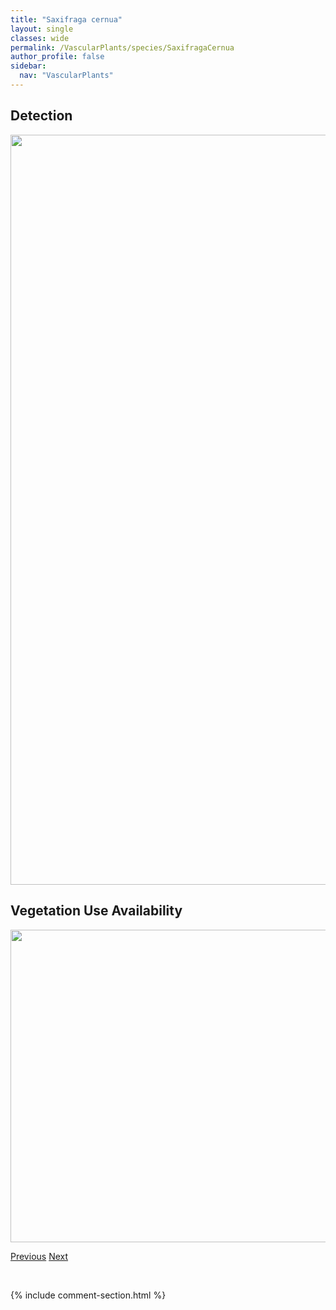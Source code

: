 ```yaml
---
title: "Saxifraga cernua"
layout: single
classes: wide
permalink: /VascularPlants/species/SaxifragaCernua
author_profile: false
sidebar:
  nav: "VascularPlants"
---
```


<h2>Detection</h2>

<a href="https://drive.google.com/uc?export=view&id=1Lj6Ukp9naK5wcX8W4WMcrvGCcQb7J0T1">
<img src="https://drive.google.com/uc?export=view&id=1Lj6Ukp9naK5wcX8W4WMcrvGCcQb7J0T1" height = "1200" width = "800">
</a>


<h2>Vegetation Use Availability</h2>

<a href="https://drive.google.com/uc?export=view&id=1ipGAzWVeE1cZmKENtB78WHr6jrMIAR30">
<img src="https://drive.google.com/uc?export=view&id=1ipGAzWVeE1cZmKENtB78WHr6jrMIAR30" height = "500" width = "1000">
</a>


<a href="/DevelopmentWebsite/VascularPlants/species/SaxifragaAustromontana" class="pagination--pager" title="Saxifraga austromontana">Previous</a> <a href="/DevelopmentWebsite/VascularPlants/species/SaxifragaCespitosa" class="pagination--pager" title="Saxifraga cespitosa">Next</a>

<p>&nbsp;</p>

{% include comment-section.html %}
